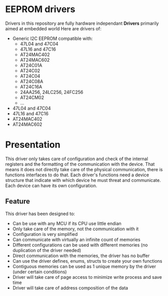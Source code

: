 # EEPROM drivers
Drivers in this repository are fully hardware independant **Drivers** primarily aimed at embedded world
Here are drivers of:
* Generic I2C EEPROM compatible with:
  * 47L04 and 47C04
  * 47L16 and 47C16
  * AT24MAC402
  * AT24MAC602
  * AT24C01A
  * AT24C02
  * AT24C04
  * AT24C08A
  * AT24C16A
  * 24AA256, 24LC256, 24FC256
  * AT24CM02
  * ...
* 47L04 and 47C04
* 47L16 and 47C16
* AT24MAC402
* AT24MAC602


# Presentation
This driver only takes care of configuration and check of the internal registers and the formatting of the communication with the device. That means it does not directly take care of the physical communication, there is functions interfaces to do that.
Each driver's functions need a device structure that indicate with which device he must threat and communicate. Each device can have its own configuration.

## Feature

This driver has been designed to:
* Can be use with any MCU if its CPU use little endian
* Only take care of the memory, not the communication with it
* Configuration is very simplified
* Can communicate with virtually an infinite count of memories
* Different configurations can be used with different memories (no duplication of the driver needed)
* Direct communication with the memories, the driver has no buffer
* Can use the driver defines, enums, structs to create your own functions
* Contiguous memories can be used as 1 unique memory by the driver (under certain conditions)
* Driver will take care of page access to minimize write process and save time
* Driver will take care of address composition of the data
